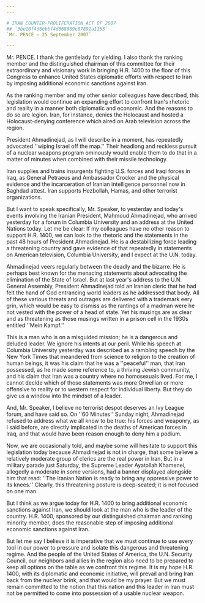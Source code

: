 ```yaml
---
---

# IRAN COUNTER-PROLIFERATION ACT OF 2007
## `3be10f4d6ebbf4d668089c87892a1153`
`Mr. PENCE — 25 September 2007`

---
```



Mr. PENCE. I thank the gentlelady for yielding. I also thank the 
ranking member and the distinguished chairman of this committee for 
their extraordinary and visionary work in bringing H.R. 1400 to the 
floor of this Congress to enhance United States diplomatic efforts with 
respect to Iran by imposing additional economic sanctions against Iran.

As the ranking member and my other senior colleagues have described, 
this legislation would continue an expanding effort to confront Iran's 
rhetoric and reality in a manner both diplomatic and economic. And the 
reasons to do so are legion. Iran, for instance, denies the Holocaust 
and hosted a Holocaust-denying conference which aired on Arab 
television across the region.

President Ahmadinejad, as I will describe in a moment, has repeatedly 
advocated ''wiping Israel off the map.'' Their headlong and reckless 
pursuit of a nuclear weapons program ominously would enable them to do 
that in a matter of minutes when combined with their missile 
technology.

Iran supplies and trains insurgents fighting U.S. forces and Iraqi 
forces in Iraq, as General Petraeus and Ambassador Crocker and the 
physical evidence and the incarceration of Iranian intelligence 
personnel now in Baghdad attest. Iran supports Hezbollah, Hamas, and 
other terrorist organizations.

But I want to speak specifically, Mr. Speaker, to yesterday and 
today's events involving the Iranian President, Mahmoud Ahmadinejad, 
who arrived yesterday for a forum in Columbia University and an address 
at the United Nations today. Let me be clear: If my colleagues have no 
other reason to support H.R. 1400, we can look to the rhetoric and the 
statements in the past 48 hours of President Ahmadinejad. He is a 
destabilizing force leading a threatening country and gave evidence of 
that repeatedly in statements on American television, Columbia 
University, and I expect at the U.N. today.

Ahmadinejad veers regularly between the deadly and the bizarre. He is 
perhaps best known for the menacing statements about advocating the 
elimination of the State of Israel. But at last year's address to the 
U.N. General Assembly, President Ahmadinejad told an Iranian cleric 
that he had felt the hand of God entrancing world leaders as he 
addressed that body. All of these various threats and outrages are 
delivered with a trademark eery grin, which would be easy to dismiss as 
the rantings of a madman were he not vested with the power of a head of 
state. Yet his musings are as clear and as threatening as those musings 
written in a prison cell in the 1930s entitled ''Mein Kampf.''

This is a man who is on a misguided mission; he is a dangerous and 
deluded leader. We ignore his intents at our peril. While his speech at 
Columbia University yesterday was described as a rambling speech by the 
New York Times that meandered from science to religion to the creation 
of human beings, it was his claim that he was a ''peaceful'' man, that 
Iran possessed, as he made some reference to, a thriving Jewish 
community, and his claim that Iran was a country where no homosexuals 
lived. For me, I cannot decide which of those statements was more 
Orwellian or more offensive to reality or to western respect for 
individual liberty. But they do give us a window into the mindset of a 
leader.

And, Mr. Speaker, I believe no terrorist despot deserves an Ivy 
League forum, and have said so. On ''60 Minutes'' Sunday night, 
Ahmadinejad refused to address what we all know to be true: his forces 
and weaponry, as I said before, are directly implicated in the deaths 
of American forces in Iraq, and that would have been reason enough to 
deny him a podium.

Now, we are occasionally told, and maybe some will hesitate to 
support this legislation today because Ahmadinejad is not in charge, 
that some believe a relatively moderate group of clerics are the real 
power in Iran. But in a military parade just Saturday, the Supreme 
Leader Ayatollah Khamenei, allegedly a moderate in some versions, had a 
banner displayed alongside him that read: ''The Iranian Nation is ready 
to bring any oppressive power to its knees.'' Clearly, this threatening 
posture is deep-seated; it is not focused on one man.

But I think as we argue today for H.R. 1400 to bring additional 
economic sanctions against Iran, we should look at the man who is the 
leader of the country. H.R. 1400, sponsored by our distinguished 
chairman and ranking minority member, does the reasonable step of 
imposing additional economic sanctions against Iran.

But let me say I believe it is imperative that we must continue to 
use every tool in our power to pressure and isolate this dangerous and 
threatening regime. And the people of the United States of America, the 
U.N. Security Council, our neighbors and allies in the region also need 
to be prepared to keep all options on the table as we confront this 
regime. It is my hope H.R. 1400, with its diplomatic and economic 
initiative, will prevail and bring Iran back from the nuclear brink, 
and that would be my prayer. But we must remain committed to the notion 
that this nation and this leader in Iran must not be permitted to come 
into possession of a usable nuclear weapon.

